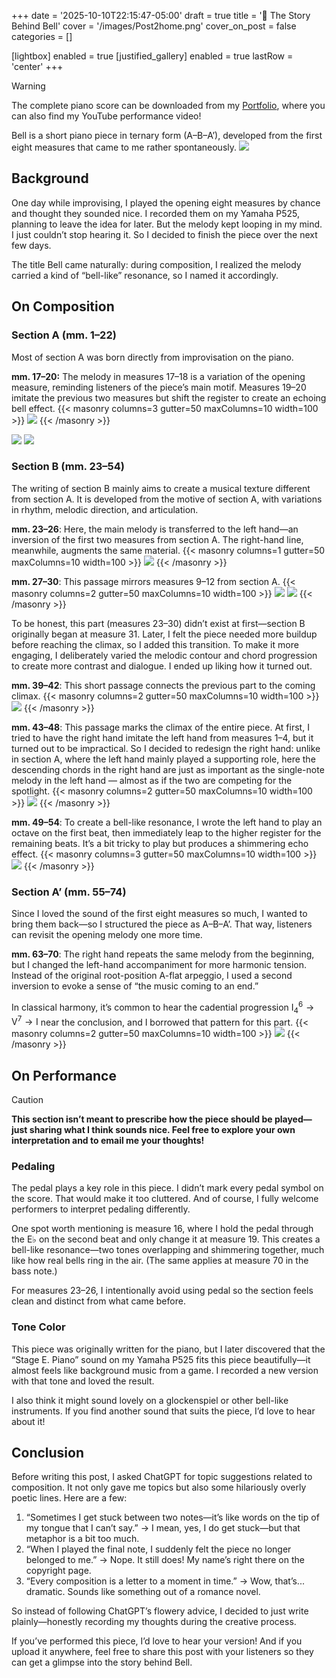 +++
date = '2025-10-10T22:15:47-05:00'
draft = true
title = '🔔 The Story Behind Bell'
cover = '/images/Post2home.png'
cover_on_post = false
categories = []

[lightbox]
enabled = true
[justified_gallery]
enabled = true
lastRow = 'center'
+++
> [!WARNING]
> The complete piano score can be downloaded from my [Portfolio](/en/portfolio/), where you can also find my YouTube performance video!

Bell is a short piano piece in ternary form (A–B–A’), developed from the first eight measures that came to me rather spontaneously.
![](/images/Post/2/1.png)

## Background
One day while improvising, I played the opening eight measures by chance and thought they sounded nice. I recorded them on my Yamaha P525, planning to leave the idea for later. But the melody kept looping in my mind. I just couldn’t stop hearing it. So I decided to finish the piece over the next few days.

The title Bell came naturally: during composition, I realized the melody carried a kind of “bell-like” resonance, so I named it accordingly.

## On Composition
### Section A (mm. 1–22)

Most of section A was born directly from improvisation on the piano.

**mm. 17–20:**
The melody in measures 17–18 is a variation of the opening measure, reminding listeners of the piece’s main motif. Measures 19–20 imitate the previous two measures but shift the register to create an echoing bell effect.
{{< masonry columns=3 gutter=50 maxColumns=10 width=100 >}}
![](/images/Post/2/2.png)
{{< /masonry >}}

![](/images/Post/2/3.png)
![](/images/Post/2/4.png)

### Section B (mm. 23–54)
The writing of section B mainly aims to create a musical texture different from section A. It is developed from the motive of section A, with variations in rhythm, melodic direction, and articulation.

**mm. 23–26**: Here, the main melody is transferred to the left hand—an inversion of the first two measures from section A. The right-hand line, meanwhile, augments the same material.
{{< masonry columns=1 gutter=50 maxColumns=10 width=100 >}}
![](/images/Post/2/5.png)
{{< /masonry >}}

**mm. 27–30**: This passage mirrors measures 9–12 from section A.
{{< masonry columns=2 gutter=50 maxColumns=10 width=100 >}}
![](/images/Post/2/8.png)
![](/images/Post/2/7.png)
{{< /masonry >}}

To be honest, this part (measures 23–30) didn’t exist at first—section B originally began at measure 31. Later, I felt the piece needed more buildup before reaching the climax, so I added this transition. To make it more engaging, I deliberately varied the melodic contour and chord progression to create more contrast and dialogue. I ended up liking how it turned out.

**mm. 39–42**: This short passage connects the previous part to the coming climax.
{{< masonry columns=2 gutter=50 maxColumns=10 width=100 >}}
![](/images/Post/2/9.png)
{{< /masonry >}}

**mm. 43–48**: This passage marks the climax of the entire piece. At first, I tried to have the right hand imitate the left hand from measures 1–4, but it turned out to be impractical. So I decided to redesign the right hand: unlike in section A, where the left hand mainly played a supporting role, here the descending chords in the right hand are just as important as the single-note melody in the left hand — almost as if the two are competing for the spotlight.
{{< masonry columns=2 gutter=50 maxColumns=10 width=100 >}}
![](/images/Post/2/10.png)
{{< /masonry >}}

**mm. 49–54**: To create a bell-like resonance, I wrote the left hand to play an octave on the first beat, then immediately leap to the higher register for the remaining beats. It’s a bit tricky to play but produces a shimmering echo effect.
{{< masonry columns=3 gutter=50 maxColumns=10 width=100 >}}
![](/images/Post/2/11.png)
{{< /masonry >}}

### Section A’ (mm. 55–74)

Since I loved the sound of the first eight measures so much, I wanted to bring them back—so I structured the piece as A–B–A’. That way, listeners can revisit the opening melody one more time.

**mm. 63–70**: The right hand repeats the same melody from the beginning, but I changed the left-hand accompaniment for more harmonic tension. Instead of the original root-position A-flat arpeggio, I used a second inversion to evoke a sense of “the music coming to an end.”

In classical harmony, it’s common to hear the cadential progression $\mathrm{I}^6_4 \rightarrow \mathrm{V}^7 \rightarrow \mathrm{I}$ near the conclusion, and I borrowed that pattern for this part.
{{< masonry columns=2 gutter=50 maxColumns=10 width=100 >}}
![](/images/Post/2/12.png)
{{< /masonry >}}

## On Performance

> [!CAUTION]
> **This section isn’t meant to prescribe how the piece should be played—just sharing what I think sounds nice. Feel free to explore your own interpretation and to email me your thoughts!**

### Pedaling

The pedal plays a key role in this piece. I didn’t mark every pedal symbol on the score. That would make it too cluttered. And of course, I fully welcome performers to interpret pedaling differently.

One spot worth mentioning is measure 16, where I hold the pedal through the E♭ on the second beat and only change it at measure 19. This creates a bell-like resonance—two tones overlapping and shimmering together, much like how real bells ring in the air. (The same applies at measure 70 in the bass note.)

For measures 23–26, I intentionally avoid using pedal so the section feels clean and distinct from what came before.

### Tone Color

This piece was originally written for the piano, but I later discovered that the “Stage E. Piano” sound on my Yamaha P525 fits this piece beautifully—it almost feels like background music from a game. I recorded a new version with that tone and loved the result.

I also think it might sound lovely on a glockenspiel or other bell-like instruments. If you find another sound that suits the piece, I’d love to hear about it!

## Conclusion

Before writing this post, I asked ChatGPT for topic suggestions related to composition. It not only gave me topics but also some hilariously overly poetic lines. Here are a few:

1. “Sometimes I get stuck between two notes—it’s like words on the tip of my tongue that I can’t say.” $\rightarrow$ I mean, yes, I do get stuck—but that metaphor is a bit too much.
2. “When I played the final note, I suddenly felt the piece no longer belonged to me.” $\rightarrow$ Nope. It still does! My name’s right there on the copyright page.
3. “Every composition is a letter to a moment in time.” $\rightarrow$ Wow, that’s... dramatic. Sounds like something out of a romance novel.

So instead of following ChatGPT’s flowery advice, I decided to just write plainly—honestly recording my thoughts during the creative process.

If you’ve performed this piece, I’d love to hear your version! And if you upload it anywhere, feel free to share this post with your listeners so they can get a glimpse into the story behind Bell.